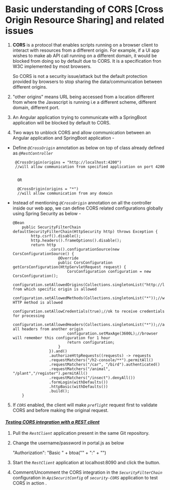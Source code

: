 # Basic understanding of CORS [Cross Origin Resource Sharing] and related issues
 
1. **CORS** is a protocol that enables scripts running on a browser client to interact with resources from a different origin. For example, if a UI app wishes to make ab API call running on a different domain, it would be blocked from doing so by default due to CORS. It is a specification fron W3C implemented by most browsers.

   So CORS is not a security issue/attack but the default protection provided by browsers to stop sharing the data/communication between different origins.

2. "other origins" means URL being accessed from a location different from where the Javascript is running i.e a different scheme, different domain, different port.

3. An Angular application trying to communicate with a SpringBoot application will be blocked by default to CORS.

4. Two ways to unblock CORS and allow communication between an Angular application and SpringBoot application - 

 -  Define _`@CrossOrigin`_ annotation as below on top of class already defined as _`@RestController`_


	     @CrossOrigin(origins = "http://localhost:4200")
         //will allow communication from specified application on port 4200

        
          OR
   
          @CrossOrigin(origins = "*")
          //will allow communication from any domain
          
          
 
 
 
 -  Instead of mentioning *`@CrossOrigin`* annotation on all the controller inside our web app, we can define CORS related configurations globally using Spring Security as below -
 
        @Bean
            public SecurityFilterChain defaultSecurityFilterChain(HttpSecurity http) throws Exception {
                http.csrf().disable();
                http.headers().frameOptions().disable();
                return http
                        .cors().configurationSource(new CorsConfigurationSource() {
                            @Override
                            public CorsConfiguration getCorsConfiguration(HttpServletRequest request) {
                                CorsConfiguration configuration = new CorsConfiguration();
                                configuration.setAllowedOrigins(Collections.singletonList("http://localhost:4200"));//communication from which specific origin is allowed
                                configuration.setAllowedMethods(Collections.singletonList("*"));//which HTTP method is allowed
                                configuration.setAllowCredentials(true);//ok to receive credentials for processing
                                configuration.setAllowedHeaders(Collections.singletonList("*"));//allow all headers from another origin
                                configuration.setMaxAge(3600L);//browser will remember this configuration for 1 hour
                                return configuration;
                            }
                        }).and()
                        .authorizeHttpRequests((requests) -> requests
                        .requestMatchers("/h2-console/**").permitAll()
                        .requestMatchers("/car", "/bird").authenticated()
                        .requestMatchers("/animal", "/plant","/register").permitAll()
                        .requestMatchers("/insect").denyAll())
                        .formLogin(withDefaults())
                        .httpBasic(withDefaults())
                        .build();
            }  
          
     
 5. If _`CORS`_ enabled, the client will make _`preflight`_ request first to validate CORS and before making the original request.  
 
 
 #### _<ins>Testing CORS integration with a REST client</ins>_ 
 
  1. Pull the _`RestClient`_ application present in the same Git repository.
  2. Change the username/password in portal.js as below
  
        
        "Authorization": "Basic " + btoa("<USRNAME>" + ":" + "<PASSWORD>")
        
  3. Start the _`RestClient`_ application at localhost:8090 and click the button.
  4. Comment/Uncomment the CORS integration in the _`SecurityFilterChain`_ configuration in _`ApiSecuritConfig`_ of _`security-CORS`_ application to test CORS in action .
        
